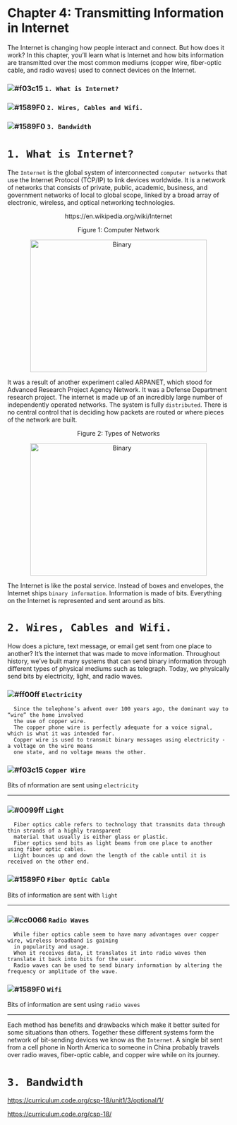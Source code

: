 # Chapter 4: Transmitting Information in Internet

The Internet is changing how people interact and connect. But how does it work? In this chapter, you’ll learn what is Internet
and how bits information are transmitted over the most common mediums (copper wire, fiber-optic cable, and radio waves) used
to connect devices on the Internet. 

### ![#f03c15](https://placehold.it/15/f03c15/000000?text=+) `1. What is Internet?`
### ![#1589F0](https://placehold.it/15/1589F0/000000?text=+) `2. Wires, Cables and Wifi.`
### ![#1589F0](https://placehold.it/15/FF00FF/000000?text=+) `3. Bandwidth`

# `1. What is Internet?`

The `Internet` is the global system of interconnected `computer networks` that use the Internet Protocol (TCP/IP) to
link devices worldwide. It is a network of networks that consists of private, public, academic, business, and government
networks of local to global scope, linked by a broad array of electronic, wireless, and optical networking technologies.
<p align="center">
   https://en.wikipedia.org/wiki/Internet
</p>
<p align="center">
   Figure 1: Computer Network
</p>

<p align="center">
  <img height="300" width="400" src="https://github.com/XinYangSAU/CSCI1101-Intro-to-Computing/blob/master/Images/cn.png" alt="Binary"/>
</p>

It was a result of another experiment called ARPANET, which stood for Advanced Research Project Agency Network. It was a
Defense Department research project. The internet is made up of an incredibly large number of independently operated networks.
The system is fully `distributed`. There is no central control that is deciding how packets are routed or where pieces of the
network are built.

<p align="center">
   Figure 2: Types of Networks
</p>

<p align="center">
  <img height="300" width="400" src="https://github.com/XinYangSAU/CSCI1101-Intro-to-Computing/blob/master/Images/nw.png" alt="Binary"/>
</p>

The Internet is like the postal service. Instead of boxes and envelopes, the Internet ships `binary information`. Information
is made of bits. Everything on the Internet is represented and sent around as bits.

# `2. Wires, Cables and Wifi.`

How does a picture, text message, or email get sent from one place to another? It’s the internet that was made to move
information. Throughout history, we’ve built many systems that can send binary information through different types of physical
mediums such as telegraph. Today, we physically send bits by electricity, light, and radio waves. 

### ![#ff00ff](https://placehold.it/15/ff00ff/000000?text=+) `Electricity`

      Since the telephone’s advent over 100 years ago, the dominant way to “wire” the home involved 
      the use of copper wire. 
      The copper phone wire is perfectly adequate for a voice signal, which is what it was intended for. 
      Copper wire is used to transmit binary messages using electricity - a voltage on the wire means 
      one state, and no voltage means the other.
      
### ![#f03c15](https://placehold.it/15/f03c15/000000?text=+) `Copper Wire` 
Bits of nformation are sent using `electricity`
<hr>      
     
      
### ![#0099ff](https://placehold.it/15/0099ff/000000?text=+) `Light`

      Fiber optics cable refers to technology that transmits data through thin strands of a highly transparent 
      material that usually is either glass or plastic. 
      Fiber optics send bits as light beams from one place to another using fiber optic cables. 
      Light bounces up and down the length of the cable until it is received on the other end. 
 
### ![#1589F0](https://placehold.it/15/1589F0/000000?text=+) `Fiber Optic Cable`     
Bits of information are sent with `light`
<hr> 

### ![#cc0066](https://placehold.it/15/cc0066/000000?text=+) `Radio Waves`

      While fiber optics cable seem to have many advantages over copper wire, wireless broadband is gaining 
      in popularity and usage.
      When it receives data, it translates it into radio waves then translate it back into bits for the user.
      Radio waves can be used to send binary information by altering the frequency or amplitude of the wave.

### ![#1589F0](https://placehold.it/15/1589F0/000000?text=+) `Wifi`     
Bits of information are sent using `radio waves` 
<hr> 

Each method has benefits and drawbacks which make it better suited for some situations than others. Together these different
systems form the network of bit-sending devices we know as the `Internet`. A single bit sent from a cell phone in North
America to someone in China probably travels over radio waves, fiber-optic cable, and copper wire while on its journey.

# `3. Bandwidth`

https://curriculum.code.org/csp-18/unit1/3/optional/1/

https://curriculum.code.org/csp-18/




